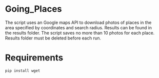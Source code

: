 # Going_Places
The script uses an Google maps API to download photos of places in the area specified by coordinates and search radius.
Results can be found in the results folder. The script saves no more than 10 photos for each place.
Results folder must be deleted before each run.

# Requirements
```bash
pip install wget
```
